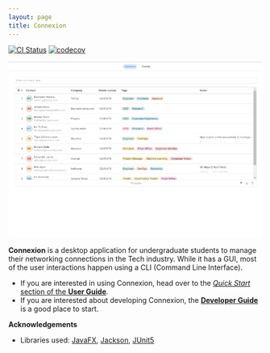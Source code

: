 ```yaml
---
layout: page
title: Connexion
---
```


[![CI Status](https://github.com/AY2324S1-CS2103-F13-1/tp/workflows/Java%20CI/badge.svg)](https://github.com/AY2324S1-CS2103-F13-1/tp/actions)
[![codecov](https://codecov.io/gh/AY2324S1-CS2103-F13-1/tp/branch/master/graph/badge.svg)](https://codecov.io/gh/AY2324S1-CS2103-F13-1/tp)

![Ui](images/Ui.png)

**Connexion** is a desktop application for undergraduate students to manage their networking connections in the Tech industry.
While it has a GUI, most of the user interactions happen using a CLI (Command Line Interface).

* If you are interested in using Connexion, head over to the [_Quick Start_ section of the **User Guide**](UserGuide.html#quick-start).
* If you are interested about developing Connexion, the [**Developer Guide**](DeveloperGuide.html) is a good place to start.


**Acknowledgements**

* Libraries used: [JavaFX](https://openjfx.io/), [Jackson](https://github.com/FasterXML/jackson), [JUnit5](https://github.com/junit-team/junit5)
